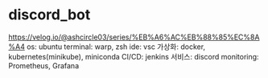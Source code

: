 # discord_bot
https://velog.io/@ashcircle03/series/%EB%A6%AC%EB%88%85%EC%8A%A4
os: ubuntu
terminal: warp, zsh
ide: vsc
가상화: docker, kubernetes(minikube), miniconda
CI/CD: jenkins
서비스: discord
monitoring: Prometheus, Grafana
